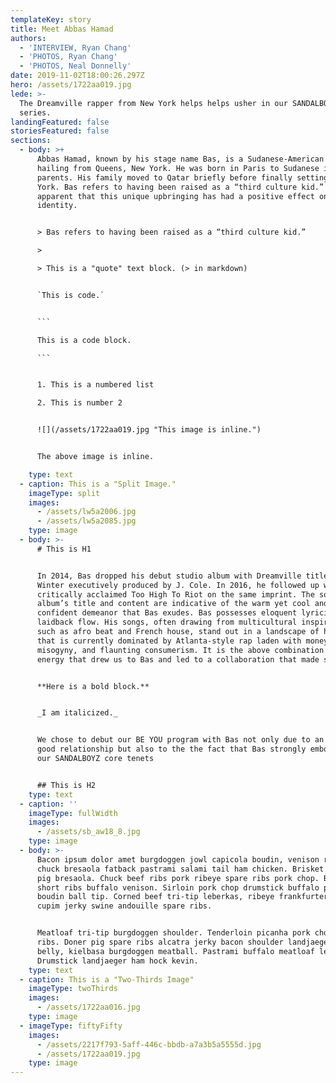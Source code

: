 ```yaml
---
templateKey: story
title: Meet Abbas Hamad
authors:
  - 'INTERVIEW, Ryan Chang'
  - 'PHOTOS, Ryan Chang'
  - 'PHOTOS, Neal Donnelly'
date: 2019-11-02T18:00:26.297Z
hero: /assets/1722aa019.jpg
lede: >-
  The Dreamville rapper from New York helps helps usher in our SANDALBOYZ BE YOU
  series.
landingFeatured: false
storiesFeatured: false
sections:
  - body: >+
      Abbas Hamad, known by his stage name Bas, is a Sudanese-American rapper
      hailing from Queens, New York. He was born in Paris to Sudanese immigrant
      parents. His family moved to Qatar briefly before finally setting in New
      York. Bas refers to having been raised as a “third culture kid.” It is
      apparent that this unique upbringing has had a positive effect on his
      identity.


      > Bas refers to having been raised as a “third culture kid.”

      >

      > This is a "quote" text block. (> in markdown)


      `This is code.`


      ```

      This is a code block.

      ```


      1. This is a numbered list

      2. This is number 2


      ![](/assets/1722aa019.jpg "This image is inline.")


      The above image is inline.

    type: text
  - caption: This is a "Split Image."
    imageType: split
    images:
      - /assets/lw5a2006.jpg
      - /assets/lw5a2085.jpg
    type: image
  - body: >-
      # This is H1


      In 2014, Bas dropped his debut studio album with Dreamville titled Last
      Winter executively produced by J. Cole. In 2016, he followed up with
      critically acclaimed Too High To Riot on the same imprint. The sophomore
      album’s title and content are indicative of the warm yet cool and
      confident demeanor that Bas exudes. Bas possesses eloquent lyricism with a
      laidback flow. His songs, often drawing from multicultural inspirations
      such as afro beat and French house, stand out in a landscape of hip-hop
      that is currently dominated by Atlanta-style rap laden with money,
      misogyny, and flaunting consumerism. It is the above combination of good
      energy that drew us to Bas and led to a collaboration that made sense.


      **Here is a bold block.**


      _I am italicized._


      We chose to debut our BE YOU program with Bas not only due to an existing
      good relationship but also to the the fact that Bas strongly embodies many
      our SANDALBOYZ core tenets


      ## This is H2
    type: text
  - caption: ''
    imageType: fullWidth
    images:
      - /assets/sb_aw18_8.jpg
    type: image
  - body: >-
      Bacon ipsum dolor amet burgdoggen jowl capicola boudin, venison ribeye
      chuck bresaola fatback pastrami salami tail ham chicken. Brisket drumstick
      pig bresaola. Chuck beef ribs pork ribeye spare ribs pork chop. Beef jerky
      short ribs buffalo venison. Sirloin pork chop drumstick buffalo pork
      boudin ball tip. Corned beef tri-tip leberkas, ribeye frankfurter pastrami
      cupim jerky swine andouille spare ribs.


      Meatloaf tri-tip burgdoggen shoulder. Tenderloin picanha pork chop spare
      ribs. Doner pig spare ribs alcatra jerky bacon shoulder landjaeger pork
      belly, kielbasa burgdoggen meatball. Pastrami buffalo meatloaf leberkas.
      Drumstick landjaeger ham hock kevin.
    type: text
  - caption: This is a "Two-Thirds Image"
    imageType: twoThirds
    images:
      - /assets/1722aa016.jpg
    type: image
  - imageType: fiftyFifty
    images:
      - /assets/2217f793-5aff-446c-bbdb-a7a3b5a5555d.jpg
      - /assets/1722aa019.jpg
    type: image
---
```


